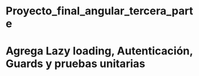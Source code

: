 # Proyecto_final_angular_tercera_parte
# Agrega Lazy loading, Autenticación, Guards y pruebas unitarias